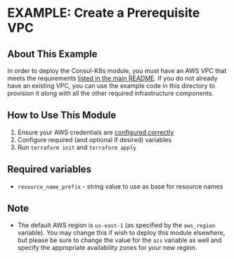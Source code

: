 # EXAMPLE: Create a Prerequisite VPC

## About This Example

In order to deploy the Consul-K8s module, you must have an AWS VPC that meets
the requirements [listed in the main
README](../../README.md#how-to-use-this-module). If you do not already have an
existing VPC, you can use the example code in this directory to provision it
along with all the other required infrastructure components.

## How to Use This Module

1. Ensure your AWS credentials are [configured
   correctly](https://docs.aws.amazon.com/cli/latest/userguide/cli-configure-files.html)
2. Configure required (and optional if desired) variables
3. Run `terraform init` and `terraform apply`

## Required variables

* `resource_name_prefix` - string value to use as base for resource names

## Note

- The default AWS region is `us-east-1` (as specified by the `aws_region`
  variable). You may change this if wish to deploy this module elsewhere, but
  please be sure to change the value for the `azs` variable as well and specify
  the appropriate availability zones for your new region.

